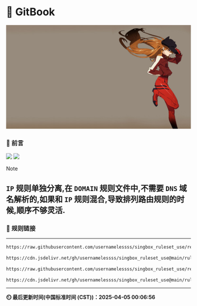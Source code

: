 
# 🧸 GitBook
![](https://raw.githubusercontent.com/usernamelessss/picture-bed/main/images/202504042256831.jpg)
### 📣 前言
![](https://shields.io/badge/-移除重复规则-ff69b4) ![](https://shields.io/badge/-IP&nbsp;规则单独存放不与&nbsp;DOMAIN&nbsp;等混合-green)
> [!NOTE]
**`IP` 规则单独分离,在 `DOMAIN` 规则文件中,不需要 `DNS` 域名解析的,如果和 `IP` 规则混合,导致排列路由规则的时候,顺序不够灵活.**
---

###  🔗 规则链接
---

```url
https://raw.githubusercontent.com/usernamelessss/singbox_ruleset_use/refs/heads/main/rule/GitBook/GitBook_No_IP.json
```

```url
https://cdn.jsdelivr.net/gh/usernamelessss/singbox_ruleset_use@main/rule/GitBook/GitBook_No_IP.json
```

```url
https://raw.githubusercontent.com/usernamelessss/singbox_ruleset_use/refs/heads/main/rule/GitBook/GitBook_No_IP.srs
```

```url
https://cdn.jsdelivr.net/gh/usernamelessss/singbox_ruleset_use@main/rule/GitBook/GitBook_No_IP.srs
```

---
**⏲️ 最后更新时间(中国标准时间 (CST))：2025-04-05 00:06:56**